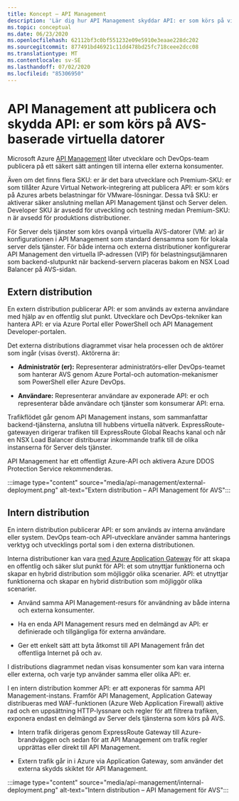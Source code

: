 ```yaml
---
title: Koncept – API Management
description: 'Lär dig hur API Management skyddar API: er som körs på virtuella Azure VMware-lösningar (virtuella datorer)'
ms.topic: conceptual
ms.date: 06/23/2020
ms.openlocfilehash: 62112bf3c0bf551232e09e5910e3eaae228dc202
ms.sourcegitcommit: 877491bd46921c11dd478bd25fc718ceee2dcc08
ms.translationtype: MT
ms.contentlocale: sv-SE
ms.lasthandoff: 07/02/2020
ms.locfileid: "85306950"
---
```

# <a name="api-management-to-publish-and-protect-apis-running-on-avs-based-vms"></a>API Management att publicera och skydda API: er som körs på AVS-baserade virtuella datorer

Microsoft Azure [API Management](https://azure.microsoft.com/services/api-management/) låter utvecklare och DevOps-team publicera på ett säkert sätt antingen till interna eller externa konsumenter.

Även om det finns flera SKU: er är det bara utvecklare och Premium-SKU: er som tillåter Azure Virtual Network-integrering att publicera API: er som körs på Azures arbets belastningar för VMware-lösningar. Dessa två SKU: er aktiverar säker anslutning mellan API Management tjänst och Server delen. Developer SKU är avsedd för utveckling och testning medan Premium-SKU: n är avsedd för produktions distributioner.

För Server dels tjänster som körs ovanpå virtuella AVS-datorer (VM: ar) är konfigurationen i API Management som standard densamma som för lokala server dels tjänster. För både interna och externa distributioner konfigurerar API Management den virtuella IP-adressen (VIP) för belastningsutjämnaren som backend-slutpunkt när backend-servern placeras bakom en NSX Load Balancer på AVS-sidan.

## <a name="external-deployment"></a>Extern distribution

En extern distribution publicerar API: er som används av externa användare med hjälp av en offentlig slut punkt. Utvecklare och DevOps-tekniker kan hantera API: er via Azure Portal eller PowerShell och API Management Developer-portalen.

Det externa distributions diagrammet visar hela processen och de aktörer som ingår (visas överst). Aktörerna är:

- **Administratör (er):** Representerar administratörs-eller DevOps-teamet som hanterar AVS genom Azure Portal-och automation-mekanismer som PowerShell eller Azure DevOps.

- **Användare:**  Representerar användare av exponerade API: er och representerar både användare och tjänster som konsumerar API: erna.

Trafikflödet går genom API Management instans, som sammanfattar backend-tjänsterna, anslutna till hubbens virtuella nätverk. ExpressRoute-gatewayen dirigerar trafiken till ExpressRoute Global Reachs kanal och når en NSX Load Balancer distribuerar inkommande trafik till de olika instanserna för Server dels tjänster.

API Management har ett offentligt Azure-API och aktivera Azure DDOS Protection Service rekommenderas. 

:::image type="content" source="media/api-management/external-deployment.png" alt-text="Extern distribution – API Management för AVS":::


## <a name="internal-deployment"></a>Intern distribution

En intern distribution publicerar API: er som används av interna användare eller system. DevOps team-och API-utvecklare använder samma hanterings verktyg och utvecklings portal som i den externa distributionen.

Interna distributioner kan vara [med Azure Application Gateway](../api-management/api-management-howto-integrate-internal-vnet-appgateway.md) för att skapa en offentlig och säker slut punkt för API: et som utnyttjar funktionerna och skapar en hybrid distribution som möjliggör olika scenarier.  API: et utnyttjar funktionerna och skapar en hybrid distribution som möjliggör olika scenarier.

* Använd samma API Management-resurs för användning av både interna och externa konsumenter.

* Ha en enda API Management resurs med en delmängd av API: er definierade och tillgängliga för externa användare.

* Ger ett enkelt sätt att byta åtkomst till API Management från det offentliga Internet på och av.

I distributions diagrammet nedan visas konsumenter som kan vara interna eller externa, och varje typ använder samma eller olika API: er.

I en intern distribution kommer API: er att exponeras för samma API Management-instans. Framför API Management, Application Gateway distribueras med WAF-funktionen (Azure Web Application Firewall) aktive rad och en uppsättning HTTP-lyssnare och regler för att filtrera trafiken, exponera endast en delmängd av Server dels tjänsterna som körs på AVS.

* Intern trafik dirigeras genom ExpressRoute Gateway till Azure-brandväggen och sedan för att API Management om trafik regler upprättas eller direkt till API Management.  

* Extern trafik går in i Azure via Application Gateway, som använder det externa skydds skiktet för API Management.


:::image type="content" source="media/api-management/internal-deployment.png" alt-text="Intern distribution – API Management för AVS":::